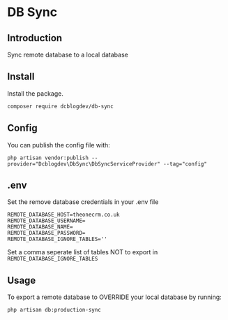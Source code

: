 # DB Sync

## Introduction
Sync remote database to a local database

## Install

Install the package.

```bash
composer require dcblogdev/db-sync
```

## Config

You can publish the config file with:

```
php artisan vendor:publish --provider="Dcblogdev\DbSync\DbSyncServiceProvider" --tag="config"
``` 

## .env 

Set the remove database credentials in your .env file

```
REMOTE_DATABASE_HOST=theonecrm.co.uk
REMOTE_DATABASE_USERNAME=
REMOTE_DATABASE_NAME=
REMOTE_DATABASE_PASSWORD=
REMOTE_DATABASE_IGNORE_TABLES=''
```

Set a comma seperate list of tables NOT to export in `REMOTE_DATABASE_IGNORE_TABLES`

## Usage

To export a remote database to OVERRIDE your local database by running:

```bash
php artisan db:production-sync
```
